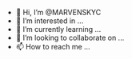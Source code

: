 - 👋 Hi, I’m @MARVENSKYC
- 👀 I’m interested in ...
- 🌱 I’m currently learning ...
- 💞️ I’m looking to collaborate on ...
- 📫 How to reach me ...

<!---
MARVENSKYC/MARVENSKYC is a ✨ special ✨ repository because its `README.md` (this file) appears on your GitHub profile.
You can click the Preview link to take a look at your changes.
--->
